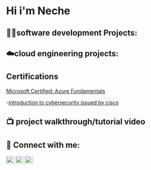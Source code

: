 <h1>Hi i'm Neche</a></h1>

<h2>👨‍💻software development Projects:</h2>                
<h2> ☁️cloud engineering projects:</h2>

<h2>Certifications</h2>
<a href="https://www.credly.com/badges/ed481e36-d85c-4bc2-8a92-105b6a120e94/public_url">Microsoft Certified: Azure Fundamentals</a>

-[introduction to cybersecurity issued by cisco](https://www.credly.com/badges/bc46596b-060a-4e4c-9461-baa34c25d47b/public_url)


<h2>📺 project walkthrough/tutorial video </h2>


<h2> 🤳 Connect with me:</h2>

[<img align="left" alt="chinecheremogbu | Twitter" width="22px" src="https://cdn.jsdelivr.net/npm/simple-icons@v3/icons/twitter.svg" />][twitter]
[<img align="left" alt="chinecheremogbunwobodo | LinkedIn" width="22px" src="https://cdn.jsdelivr.net/npm/simple-icons@v3/icons/linkedin.svg" />][linkedin]
[<img align="left" alt="neche.ogbu | Instagram" width="22px" src="https://cdn.jsdelivr.net/npm/simple-icons@v3/icons/instagram.svg" />][instagram]

[twitter]: https://twitter.com/chinecheremogbu/
[instagram]: https://www.instagram.com/neche.ogbu/
[linkedin]: https://linkedin.com/in/chinecheremogbunwobodo/


<!--
